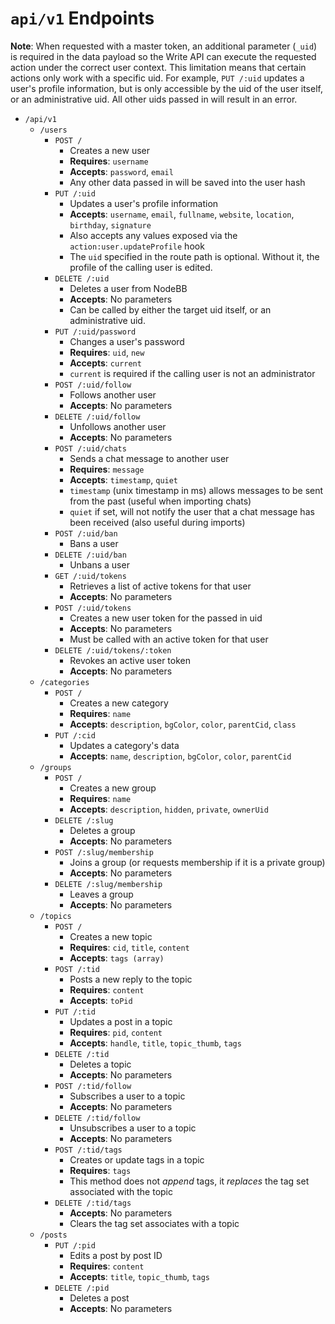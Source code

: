 # `api/v1` Endpoints

**Note**: When requested with a master token, an additional parameter (`_uid`) is required in the data payload so the Write API can execute the requested action under the correct user context.
This limitation means that certain actions only work with a specific uid. For example, `PUT /:uid` updates a user's profile information, but is only accessible by the uid of the user itself, or
an administrative uid. All other uids passed in will result in an error.

* `/api/v1`
    * `/users`
        * `POST /`
            * Creates a new user
            * **Requires**: `username`
            * **Accepts**: `password`, `email`
            * Any other data passed in will be saved into the user hash
        * `PUT /:uid`
            * Updates a user's profile information
            * **Accepts**: `username`, `email`, `fullname`, `website`, `location`, `birthday`, `signature`
            * Also accepts any values exposed via the `action:user.updateProfile` hook
            * The `uid` specified in the route path is optional. Without it, the profile of the calling user is edited.
        * `DELETE /:uid`
            * Deletes a user from NodeBB
            * **Accepts**: No parameters
            * Can be called by either the target uid itself, or an administrative uid.
        * `PUT /:uid/password`
            * Changes a user's password
            * **Requires**: `uid`, `new`
            * **Accepts**: `current`
            * `current` is required if the calling user is not an administrator
        * `POST /:uid/follow`
            * Follows another user
            * **Accepts**: No parameters
        * `DELETE /:uid/follow`
            * Unfollows another user
            * **Accepts**: No parameters
        * `POST /:uid/chats`
            * Sends a chat message to another user
            * **Requires**: `message`
            * **Accepts**: `timestamp`, `quiet`
            * `timestamp` (unix timestamp in ms) allows messages to be sent from the past (useful when importing chats)
            * `quiet` if set, will not notify the user that a chat message has been received (also useful during imports)
        * `POST /:uid/ban`
            * Bans a user
        * `DELETE /:uid/ban`
            * Unbans a user
        * `GET /:uid/tokens`
            * Retrieves a list of active tokens for that user
            * **Accepts**: No parameters
        * `POST /:uid/tokens`
            * Creates a new user token for the passed in uid
            * **Accepts**: No parameters
            * Must be called with an active token for that user
        * `DELETE /:uid/tokens/:token`
            * Revokes an active user token
            * **Accepts**: No parameters
    * `/categories`
        * `POST /`
            * Creates a new category
            * **Requires**: `name`
            * **Accepts**: `description`, `bgColor`, `color`, `parentCid`, `class`
        * `PUT /:cid`
            * Updates a category's data
            * **Accepts**: `name`, `description`, `bgColor`, `color`, `parentCid`
    * `/groups`
        * `POST /`
            * Creates a new group
            * **Requires**: `name`
            * **Accepts**: `description`, `hidden`, `private`, `ownerUid`
        * `DELETE /:slug`
            * Deletes a group
            * **Accepts**: No parameters
        * `POST /:slug/membership`
            * Joins a group (or requests membership if it is a private group)
            * **Accepts**: No parameters
        * `DELETE /:slug/membership`
            * Leaves a group
            * **Accepts**: No parameters
    * `/topics`
        * `POST /`
            * Creates a new topic
            * **Requires**: `cid`, `title`, `content`
            * **Accepts**: `tags (array)`
        * `POST /:tid`
            * Posts a new reply to the topic
            * **Requires**: `content`
            * **Accepts**: `toPid`
        * `PUT /:tid`
            * Updates a post in a topic
            * **Requires**: `pid`, `content`
            * **Accepts**: `handle`, `title`, `topic_thumb`, `tags`
        * `DELETE /:tid`
            * Deletes a topic
            * **Accepts**: No parameters
        * `POST /:tid/follow`
            * Subscribes a user to a topic
            * **Accepts**: No parameters
        * `DELETE /:tid/follow`
            * Unsubscribes a user to a topic
            * **Accepts**: No parameters
        * `POST /:tid/tags`
            * Creates or update tags in a topic
            * **Requires**: `tags`
            * This method does not *append* tags, it *replaces* the tag set associated with the topic
        * `DELETE /:tid/tags`
            * **Accepts**: No parameters
            * Clears the tag set associates with a topic
    * `/posts`
        * `PUT /:pid`
            * Edits a post by post ID
            * **Requires**: `content`
            * **Accepts**: `title`, `topic_thumb`, `tags`
        * `DELETE /:pid`
            * Deletes a post
            * **Accepts**: No parameters

